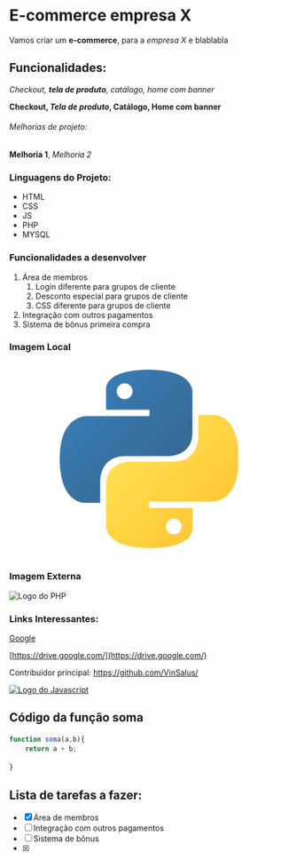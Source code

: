 # E-commerce empresa X

Vamos criar um **e-commerce**, para a *empresa X* e blablabla

## Funcionalidades:
_Checkout, **tela de produto**, catálogo, home com banner_

**Checkout, _Tela de produto_, Catálogo, Home com banner**

###### Melhorias de projeto:

__Melhoria 1__, _Melhoria 2_

### Linguagens do Projeto:

* HTML
* CSS
* JS
* PHP
* MYSQL

### Funcionalidades a desenvolver

1. Área de membros
    1. Login diferente para grupos de cliente
    2. Desconto especial para grupos de cliente
    3. CSS diferente para grupos de cliente
2. Integração com outros pagamentos
3. Sistema de bônus primeira compra

### Imagem Local

![Logo do Python](img/pythonlogo-1.png)

### Imagem Externa

![Logo do PHP](https://upload.wikimedia.org/wikipedia/commons/thumb/c/c3/Python-logo-notext.svg/1024px-Python-logo-notext.svg.png)

### Links Interessantes:

[Google](https://www.google.com)

[https://drive.google.com/](https://drive.google.com/)

Contribuidor principal: https://github.com/VinSalus/

[![Logo do Javascript](https://upload.wikimedia.org/wikipedia/commons/thumb/9/99/Unofficial_JavaScript_logo_2.svg/1200px-Unofficial_JavaScript_logo_2.svg.png)](https://github.com/VinSalus/)

## Código da função soma

```javascript
function soma(a,b){
    return a + b;

}
```

## Lista de tarefas a fazer:

- [x] Área de membros
- [ ] Integração com outros pagamentos
- [ ] Sistema de bônus
- [x] 